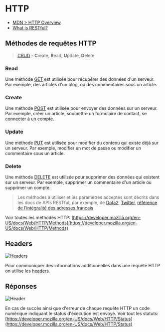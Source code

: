 # HTTP

+ [MDN > HTTP Overview](https://developer.mozilla.org/en-US/docs/Web/HTTP/Overview)
+ [What is RESTful?](https://stackoverflow.com/questions/671118/what-exactly-is-restful-programming)

## Méthodes de requêtes HTTP

> [CRUD](https://en.wikipedia.org/wiki/Create,_read,_update_and_delete) - **C**reate, **R**ead, **U**pdate, **D**elete

### Read

Une méthode [GET](https://developer.mozilla.org/en-US/docs/Web/HTTP/Methods/GET) est utilisée pour récupérer des données d'un serveur. Par exemple, des articles d'un blog, ou des commentaires sous un article.

### Create

Une méthode [POST](https://developer.mozilla.org/en-US/docs/Web/HTTP/Methods/POST) est utilisée pour envoyer des données sur un serveur. Par exemple, créer un article, soumettre un formulaire de contact, se connecter à un compte.

### Update

Une méthode [PUT](https://developer.mozilla.org/en-US/docs/Web/HTTP/Methods/PUT) est utilisée pour modifier du contenu qui existe déjà sur un serveur. Par exemple, modifier un mot de passe ou modifier un commentaire sous un article.

### Delete

Une méthode [DELETE](https://developer.mozilla.org/en-US/docs/Web/HTTP/Methods/DELETE) est utilisée pour supprimer des données qui existent sur un serveur. Par exemple, supprimer un commentaire d'un article ou supprimer un compte.


> Les méthodes à utiliser et les paramètres acceptés sont décrits dans les docs de APIs RESTful, par exemple, de [Dota2](https://docs.opendota.com/), [Twitter](https://developer.twitter.com/en/docs.html), [référence de l’intégralité des adresses français](https://adresse.data.gouv.fr/api)


Voir toutes les méthodes HTTP: [https://developer.mozilla.org/en-US/docs/Web/HTTP/Methods](https://developer.mozilla.org/en-US/docs/Web/HTTP/Methods)


## Headers

![Headers](https://i.ibb.co/pz5jVTL/Request.png)

Pour communiquer des informations additionnelles dans une requête HTTP on utilise les [headers](https://developer.mozilla.org/en-US/docs/Web/HTTP/Headers). 


## Réponses

![Header](https://www.commitstrip.com/wp-content/uploads/2018/08/Strip-Response-code-650-final.jpg)

En cas de succès ainsi que d'erreur de chaque requête HTTP un code numérique indiquant le status d'éxecution est envoyé. Voir tout les statuts: [https://developer.mozilla.org/en-US/docs/Web/HTTP/Status](https://developer.mozilla.org/en-US/docs/Web/HTTP/Status)